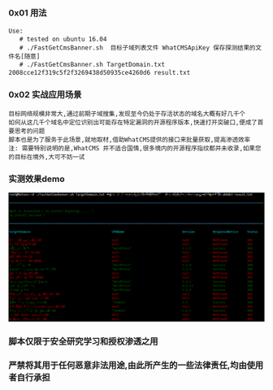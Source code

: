 ### 0x01 用法
```
Use:
   # tested on ubuntu 16.04 
   # ./FastGetCmsBanner.sh  目标子域列表文件 WhatCMSApiKey 保存探测结果的文件名[随意]
   # ./FastGetCmsBanner.sh TargetDomain.txt 2008cce12f319c5f2f3269438d50935ce4260d6 result.txt
```

### 0x02 实战应用场景
```  
目标网络规模非常大,通过前期子域搜集,发现至今仍处于存活状态的域名大概有好几千个
如何从这几千个域名中定位识别出可能存在特定漏洞的开源程序版本,快速打开突破口,便成了首要思考的问题
脚本也是为了服务于此场景,就地取材,借助WhatCMS提供的接口来批量获取,提高渗透效率
注: 需要特别说明的是,WhatCMS 并不适合国情,很多境内的开源程序指纹都并未收录,如果您的目标在境外,大可不妨一试
```

### 实测效果demo
![demo](GebCMSBannerDemo.png)


### 脚本仅限于安全研究学习和授权渗透之用
### 严禁将其用于任何恶意非法用途,由此所产生的一些法律责任,均由使用者自行承担
